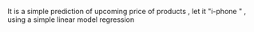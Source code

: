 It is a simple prediction of upcoming price of products , let it "i-phone " , using a simple linear model regression
